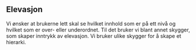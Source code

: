 ## Elevasjon

Vi ønsker at brukerne lett skal se hvilket innhold som er på ett nivå og hvilket som er over- eller underordnet. Til det bruker vi blant annet skygger, som skaper inntrykk av elevasjon. Vi bruker ulike skygger for å skape et hierarki.
